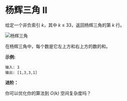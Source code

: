 # 杨辉三角 II

给定一个非负索引 *k*，其中 *k* ≤ 33，返回杨辉三角的第 *k* 行。

![杨辉三角](https://upload.wikimedia.org/wikipedia/commons/0/0d/PascalTriangleAnimated2.gif)

在杨辉三角中，每个数是它左上方和右上方的数的和。

**示例:**

    输入: 3
    输出: [1,3,3,1]

**进阶：**

你可以优化你的算法到 *O(k)* 空间复杂度吗？